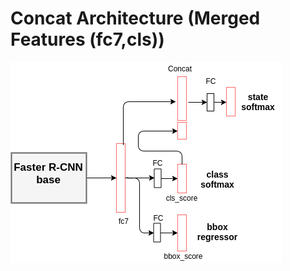 # Concat Architecture (Merged Features (fc7,cls))
![alt text](../images/Concat_fc7_cls.png "Network Diagram")
